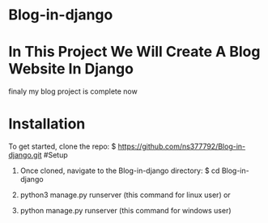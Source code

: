 # Blog-in-django
# In This Project We Will Create A Blog Website In Django
finaly my blog project is complete now 
# Installation
To get started, clone the repo:
$ https://github.com/ns377792/Blog-in-django.git
#Setup
1. Once cloned, navigate to the Blog-in-django directory:
    $ cd Blog-in-django

2. python3 manage.py runserver (this command for linux user)
                    or
2. python manage.py runserver (this command for windows user)
